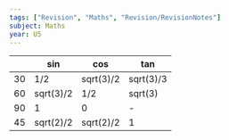 ```yaml
---
tags: ["Revision", "Maths", "Revision/RevisionNotes"]
subject: Maths
year: U5
---
```


|     | sin       | cos       | tan       |
| --- | --------- | --------- | --------- |
| 30  | 1/2       | sqrt(3)/2 | sqrt(3)/3 |
| 60  | sqrt(3)/2 | 1/2       | sqrt(3)   |
| 90  | 1         | 0         | -         |
| 45  | sqrt(2)/2 | sqrt(2)/2 | 1         | 
